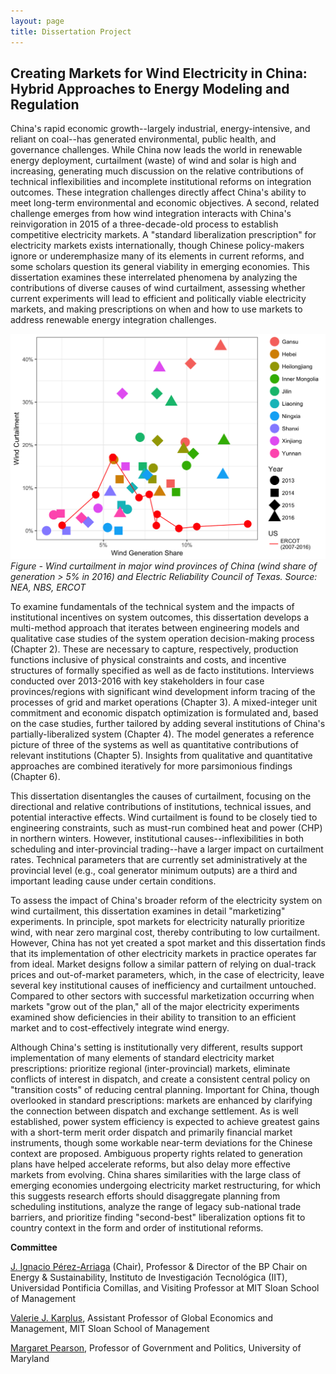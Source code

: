 ```yaml
---
layout: page
title: Dissertation Project
---
```


## Creating Markets for Wind Electricity in China: Hybrid Approaches to Energy Modeling and Regulation ##

China's rapid economic growth--largely industrial, energy-intensive, and reliant on coal--has generated environmental, public health, and governance challenges. While China now leads the world in renewable energy deployment, curtailment (waste) of wind and solar is high and increasing, generating much discussion on the relative contributions of technical inflexibilities and incomplete institutional reforms on integration outcomes. These integration challenges directly affect China's ability to meet long-term environmental and economic objectives. A second, related challenge emerges from how wind integration interacts with China's reinvigoration in 2015 of a three-decade-old process to establish competitive electricity markets. A "standard liberalization prescription" for electricity markets exists internationally, though Chinese policy-makers ignore or underemphasize many of its elements in current reforms, and some scholars question its general viability in emerging economies. This dissertation examines these interrelated phenomena by analyzing the contributions of diverse causes of wind curtailment, assessing whether current experiments will lead to efficient and politically viable electricity markets, and making prescriptions on when and how to use markets to address renewable energy integration challenges.

![Curtailment in China, Texas](img/curt-2013-2016-windshare-ercot-rev.png) _Figure - Wind curtailment in major wind provinces of China (wind share of generation > 5% in 2016) and Electric Reliability Council of Texas. Source: NEA, NBS, ERCOT_


To examine fundamentals of the technical system and the impacts of institutional incentives on system outcomes, this dissertation develops a multi-method approach that iterates between engineering models and qualitative case studies of the system operation decision-making process (Chapter 2). These are necessary to capture, respectively, production functions inclusive of physical constraints and costs, and incentive structures of formally specified as well as de facto institutions. Interviews conducted over 2013-2016 with key stakeholders in four case provinces/regions with significant wind development inform tracing of the processes of grid and market operations (Chapter 3). A mixed-integer unit commitment and economic dispatch optimization is formulated and, based on the case studies, further tailored by adding several institutions of China's partially-liberalized system (Chapter 4). The model generates a reference picture of three of the systems as well as quantitative contributions of relevant institutions (Chapter 5). Insights from qualitative and quantitative approaches are combined iteratively for more parsimonious findings (Chapter 6).



This dissertation disentangles the causes of curtailment, focusing on the directional and relative contributions of institutions, technical issues, and potential interactive effects. Wind curtailment is found to be closely tied to engineering constraints, such as must-run combined heat and power (CHP) in northern winters. However, institutional causes--inflexibilities in both scheduling and inter-provincial trading--have a larger impact on curtailment rates. Technical parameters that are currently set administratively at the provincial level (e.g., coal generator minimum outputs) are a third and important leading cause under certain conditions.



To assess the impact of China's broader reform of the electricity system on wind curtailment, this dissertation examines in detail "marketizing" experiments. In principle, spot markets for electricity naturally prioritize wind, with near zero marginal cost, thereby contributing to low curtailment. However, China has not yet created a spot market and this dissertation finds that its implementation of other electricity markets in practice operates far from ideal. Market designs follow a similar pattern of relying on dual-track prices and out-of-market parameters, which, in the case of electricity, leave several key institutional causes of inefficiency and curtailment untouched. Compared to other sectors with successful marketization occurring when markets "grow out of the plan," all of the major electricity experiments examined show deficiencies in their ability to transition to an efficient market and to cost-effectively integrate wind energy.



Although China's setting is institutionally very different, results support implementation of many elements of standard electricity market prescriptions: prioritize regional (inter-provincial) markets, eliminate conflicts of interest in dispatch, and create a consistent central policy on "transition costs" of reducing central planning. Important for China, though overlooked in standard prescriptions: markets are enhanced by clarifying the connection between dispatch and exchange settlement. As is well established, power system efficiency is expected to achieve greatest gains with a short-term merit order dispatch and primarily financial market instruments, though some workable near-term deviations for the Chinese context are proposed. Ambiguous property rights related to generation plans have helped accelerate reforms, but also delay more effective markets from evolving. China shares similarities with the large class of emerging economies undergoing electricity market restructuring, for which this suggests research efforts should disaggregate planning from scheduling institutions, analyze the range of legacy sub-national trade barriers, and prioritize finding "second-best" liberalization options fit to country context in the form and order of institutional reforms.




**Committee**

[J. Ignacio Pérez-Arriaga](http://www.iit.upcomillas.es/people/ignacio) (Chair), Professor & Director of the BP Chair on Energy & Sustainability, Instituto de Investigación Tecnológica (IIT), Universidad Pontificia Comillas, and Visiting Professor at MIT Sloan School of Management

[Valerie J. Karplus](http://mitsloan.mit.edu/faculty-and-research/faculty-directory/detail/?id=29608), Assistant Professor of Global Economics and Management, MIT Sloan School of Management

[Margaret Pearson](https://gvpt.umd.edu/facultyprofile/Pearson/Margaret), Professor of Government and Politics, University of Maryland
